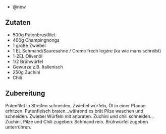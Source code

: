 - @new

## Zutaten
- 500g Putenbrustfilet
- 400g Champingnongs
- 1 große Zwiebel
- 1 EL Schmand/Sauresahne / Creme frech legére (ka wie mans schreibt)
- 1-2EL Olivenöl
- 1/2 Brühwürfel
- Gewürze z.B. Italienisch
- 250g Zuchini
- Chili

## Zubereitung
Putenfilet in Streifen schneiden, Zwiebel würfeln, Öl in einer Pfanne erhitzen. Putenfleisch braten...während es brät Pilze waschen und schneiden. Zwiebel Würfeln mit anbraten. Zuchini und chili schneiden... Zuchini, Pilze und Chili zugeben. Schmand rein. Brühwürfel zugeben unterrühren. 
